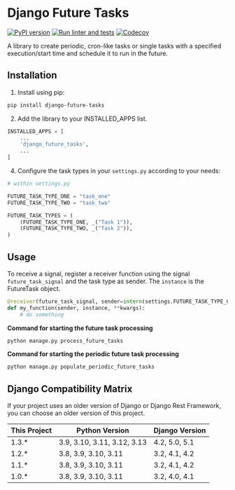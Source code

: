 # Django Future Tasks

[![PyPI version](https://img.shields.io/pypi/v/django-future-tasks.svg)](https://pypi.org/project/django-future-tasks/)
[![Run linter and tests](https://github.com/anexia/django-future-tasks/actions/workflows/test.yml/badge.svg?branch=main)](https://github.com/anexia/django-future-tasks/actions/workflows/test.yml)
[![Codecov](https://img.shields.io/codecov/c/gh/anexia/django-future-tasks)](https://codecov.io/gh/anexia/django-future-tasks)

A library to create periodic, cron-like tasks or single tasks with a specified execution/start time and schedule it to run in the future.

## Installation

1. Install using pip:

```sh
pip install django-future-tasks
```

2. Add the library to your INSTALLED_APPS list.

```python
INSTALLED_APPS = [
    ...
    'django_future_tasks',
    ...
]
```

4. Configure the task types in your `settings.py` according to your needs:

```python
# within settings.py

FUTURE_TASK_TYPE_ONE = "task_one"
FUTURE_TASK_TYPE_TWO = "task_two"

FUTURE_TASK_TYPES = (
    (FUTURE_TASK_TYPE_ONE, _("Task 1")),
    (FUTURE_TASK_TYPE_TWO, _("Task 2")),
)
```

## Usage

To receive a signal, register a receiver function using the signal `future_task_signal` and the task type as sender.
The `instance` is the FutureTask object.

```python
@receiver(future_task_signal, sender=intern(settings.FUTURE_TASK_TYPE_ONE))
def my_function(sender, instance, **kwargs):
    # do something
```

**Command for starting the future task processing**
```bash
python manage.py process_future_tasks
```

**Command for starting the periodic future task processing**
```bash
python manage.py populate_periodic_future_tasks
```

## Django Compatibility Matrix

If your project uses an older version of Django or Django Rest Framework, you can choose an older version of this project.

| This Project | Python Version              | Django Version |
|--------------|-----------------------------|----------------|
| 1.3.*        | 3.9, 3.10, 3.11, 3.12, 3.13 | 4.2, 5.0, 5.1  |
| 1.2.*        | 3.8, 3.9, 3.10, 3.11        | 3.2, 4.1, 4.2  |
| 1.1.*        | 3.8, 3.9, 3.10, 3.11        | 3.2, 4.1, 4.2  |
| 1.0.*        | 3.8, 3.9, 3.10, 3.11        | 3.2, 4.0, 4.1  |

